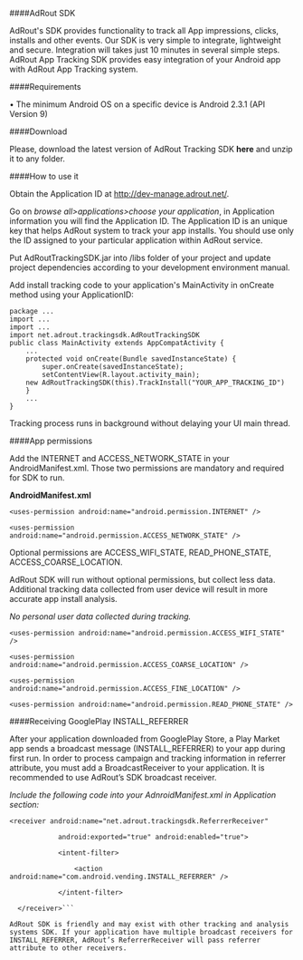 
####AdRout SDK

AdRout's SDK provides functionality to track all App impressions, clicks, installs and other events. Our SDK is very simple to integrate, lightweight and secure. Integration will takes just 10 minutes in several simple steps.
AdRout App Tracking SDK provides easy integration of your Android app with AdRout App Tracking system.


####Requirements

•	The minimum Android OS on a specific device is Android 2.3.1 (API Version 9) 


####Download

Please, download the latest version of AdRout Tracking SDK **here** and unzip it to any folder.


####How to use it

Obtain the Application ID at http://dev-manage.adrout.net/. 

Go on *browse all>applications>choose your application*, in Application information you will find the Application ID. The Application ID is an unique key that helps AdRout system to track your app installs. You should use only the ID assigned to your particular application within AdRout service.

Put AdRoutTrackingSDK.jar  into /libs  folder of your project and update project dependencies according to your development environment manual.

Add install tracking code to your application's MainActivity in onCreate method using your ApplicationID:

	package ...
	import ...
	import ...
	import net.adrout.trackingsdk.AdRoutTrackingSDK
	public class MainActivity extends AppCompatActivity {
	    ...
	    protected void onCreate(Bundle savedInstanceState) {
	        super.onCreate(savedInstanceState);
	        setContentView(R.layout.activity_main);
		new AdRoutTrackingSDK(this).TrackInstall("YOUR_APP_TRACKING_ID")
	    }
	    ...
	}
	
Tracking process runs in background without delaying your UI main thread.


####App permissions

Add the INTERNET and ACCESS_NETWORK_STATE in your AndroidManifest.xml. Those two permissions are mandatory and required for SDK to run.

**AndroidManifest.xml**

  <!-- Include required permissions for AdRout SDK -->
  
    <uses-permission android:name="android.permission.INTERNET" />
    
    <uses-permission android:name="android.permission.ACCESS_NETWORK_STATE" />
	
Optional permissions are ACCESS_WIFI_STATE, READ_PHONE_STATE, ACCESS_COARSE_LOCATION.

AdRout SDK will run without optional permissions, but collect less data. Additional tracking data collected from user device will result in more accurate app install analysis.

*No personal user data collected during tracking.*


  <!-- optional permissions -->
   
   
    <uses-permission android:name="android.permission.ACCESS_WIFI_STATE" />
   
    <uses-permission android:name="android.permission.ACCESS_COARSE_LOCATION" />
    
    <uses-permission android:name="android.permission.ACCESS_FINE_LOCATION" />
    
    <uses-permission android:name="android.permission.READ_PHONE_STATE" />
    
    


####Receiving GooglePlay INSTALL_REFERRER

After your application downloaded from GooglePlay Store, a Play Market app sends a broadcast message (INSTALL_REFERRER) to your app during first run. In order to process campaign and tracking information in referrer attribute, you must add a BroadcastReceiver to your application. It is recommended to use AdRout’s SDK broadcast receiver.

*Include the following code into your AdnroidManifest.xml in Application section:*

 
```
<receiver android:name="net.adrout.trackingsdk.ReferrerReceiver"
  
            android:exported="true" android:enabled="true">
            
            <intent-filter>
            
                <action android:name="com.android.vending.INSTALL_REFERRER" />
                
            </intent-filter>
            
  </receiver>```
  
AdRout SDK is friendly and may exist with other tracking and analysis systems SDK. If your application have multiple broadcast receivers for INSTALL_REFERRER, AdRout’s ReferrerReceiver will pass referrer attribute to other receivers.

